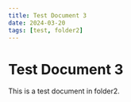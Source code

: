 ```yaml
---
title: Test Document 3
date: 2024-03-20
tags: [test, folder2]
---
```


# Test Document 3

This is a test document in folder2.
